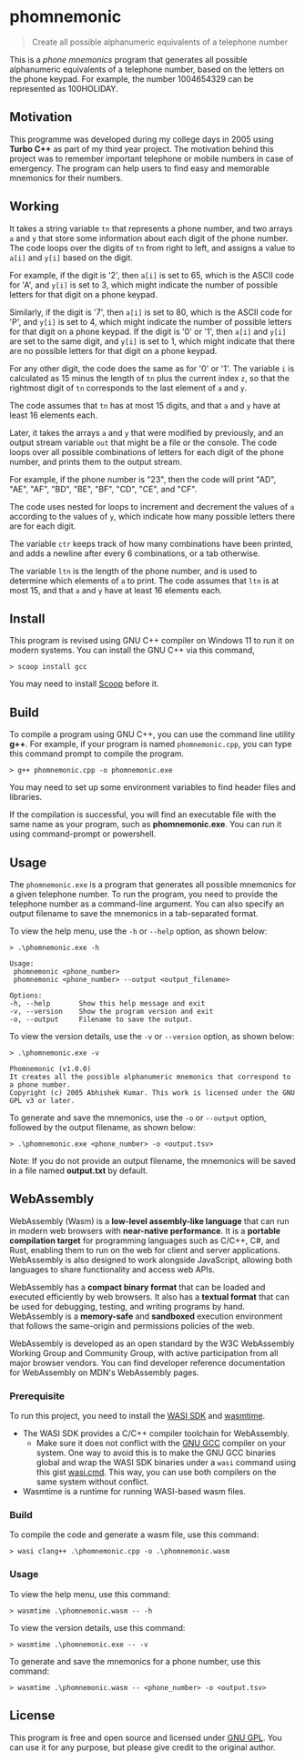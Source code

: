 # phomnemonic

> Create all possible alphanumeric equivalents of a telephone number

This is a *phone mnemonics* program that generates all possible alphanumeric equivalents of a telephone number, based on the letters on the phone keypad. For example, the number 1004654329 can be represented as 100HOLIDAY.

## Motivation

This programme was developed during my college days in 2005 using **Turbo C++** as part of my third year project. The motivation behind this project was to remember important telephone or mobile numbers in case of emergency. The program can help users to find easy and memorable mnemonics for their numbers.

## Working

It takes a string variable `tn` that represents a phone number, and two arrays `a` and `y` that store some information about each digit of the phone number. The code loops over the digits of `tn` from right to left, and assigns a value to `a[i]` and `y[i]` based on the digit. 

For example, if the digit is '2', then `a[i]` is set to 65, which is the ASCII code for 'A', and `y[i]` is set to 3, which might indicate the number of possible letters for that digit on a phone keypad. 

Similarly, if the digit is '7', then `a[i]` is set to 80, which is the ASCII code for 'P', and `y[i]` is set to 4, which might indicate the number of possible letters for that digit on a phone keypad. If the digit is '0' or '1', then `a[i]` and `y[i]` are set to the same digit, and `y[i]` is set to 1, which might indicate that there are no possible letters for that digit on a phone keypad. 

For any other digit, the code does the same as for '0' or '1'. The variable `i` is calculated as 15 minus the length of `tn` plus the current index `z`, so that the rightmost digit of `tn` corresponds to the last element of `a` and `y`. 

The code assumes that `tn` has at most 15 digits, and that `a` and `y` have at least 16 elements each. 

Later, it takes the arrays `a` and `y` that were modified by previously, and an output stream variable `out` that might be a file or the console. The code loops over all possible combinations of letters for each digit of the phone number, and prints them to the output stream. 

For example, if the phone number is "23", then the code will print "AD", "AE", "AF", "BD", "BE", "BF", "CD", "CE", and "CF". 

The code uses nested for loops to increment and decrement the values of `a` according to the values of `y`, which indicate how many possible letters there are for each digit. 

The variable `ctr` keeps track of how many combinations have been printed, and adds a newline after every 6 combinations, or a tab otherwise. 

The variable `ltn` is the length of the phone number, and is used to determine which elements of `a` to print. The code assumes that `ltn` is at most 15, and that `a` and `y` have at least 16 elements each. 

## Install

This program is revised using GNU C++ compiler on Windows 11 to run it on modern systems. You can install the GNU C++ via this command,

```
> scoop install gcc
```

You may need to install [Scoop](https://scoop.sh/) before it.

## Build

To compile a program using GNU C++, you can use the command line utility **g++**. For example, if your program is named `phomnemonic.cpp`, you can type this command prompt to compile the program. 

```
> g++ phomnemonic.cpp -o phomnemonic.exe
```

You may need to set up some environment variables to find header files and libraries. 

If the compilation is successful, you will find an executable file with the same name as your program, such as **phomnemonic.exe**. You can run it using command-prompt or powershell.

## Usage

The `phomnemonic.exe` is a program that generates all possible mnemonics for a given telephone number. To run the program, you need to provide the telephone number as a command-line argument. You can also specify an output filename to save the mnemonics in a tab-separated format. 

To view the help menu, use the `-h` or `--help` option, as shown below:

```
> .\phomnemonic.exe -h

Usage:
 phomnemonic <phone_number>
 phomnemonic <phone_number> --output <output_filename>

Options:
-h, --help       Show this help message and exit
-v, --version    Show the program version and exit
-o, --output     Filename to save the output.
```

To view the version details, use the `-v` or `--version` option, as shown below:

```
> .\phomnemonic.exe -v

Phomnemonic (v1.0.0)
It creates all the possible alphanumeric mnemonics that correspond to a phone number.
Copyright (c) 2005 Abhishek Kumar. This work is licensed under the GNU GPL v3 or later.
```

To generate and save the mnemonics, use the `-o` or `--output` option, followed by the output filename, as shown below:

```
> .\phomnemonic.exe <phone_number> -o <output.tsv>
```

Note: If you do not provide an output filename, the mnemonics will be saved in a file named **output.txt** by default.

## WebAssembly

WebAssembly (Wasm) is a **low-level assembly-like language** that can run in modern web browsers with **near-native performance**. It is a **portable compilation target** for programming languages such as C/C++, C#, and Rust, enabling them to run on the web for client and server applications. WebAssembly is also designed to work alongside JavaScript, allowing both languages to share functionality and access web APIs.

WebAssembly has a **compact binary format** that can be loaded and executed efficiently by web browsers. It also has a **textual format** that can be used for debugging, testing, and writing programs by hand. WebAssembly is a **memory-safe** and **sandboxed** execution environment that follows the same-origin and permissions policies of the web.

WebAssembly is developed as an open standard by the W3C WebAssembly Working Group and Community Group, with active participation from all major browser vendors. You can find developer reference documentation for WebAssembly on MDN's WebAssembly pages.

### Prerequisite

To run this project, you need to install the [WASI SDK](https://github.com/WebAssembly/wasi-sdk) and [wasmtime](https://wasmtime.dev/).

- The WASI SDK provides a C/C++ compiler toolchain for WebAssembly. 
  - Make sure it does not conflict with the [GNU GCC](https://gcc.gnu.org/) compiler on your system. One way to avoid this is to make the GNU GCC binaries global and wrap the WASI SDK binaries under a `wasi` command using this gist [wasi.cmd](https://gist.github.com/isurfer21/7199f72346f6cddf83773a9457c716fa). This way, you can use both compilers on the same system without conflict.
- Wasmtime is a runtime for running WASI-based wasm files.

### Build 

To compile the code and generate a wasm file, use this command:

```
> wasi clang++ .\phomnemonic.cpp -o .\phomnemonic.wasm
```

### Usage

To view the help menu, use this command:

```
> wasmtime .\phomnemonic.wasm -- -h
```

To view the version details, use this command:

```
> wasmtime .\phomnemonic.exe -- -v
```

To generate and save the mnemonics for a phone number, use this command:

```
> wasmtime .\phomnemonic.wasm -- <phone_number> -o <output.tsv>
```

## License

This program is free and open source and licensed under [GNU GPL](.\LICENSE). You can use it for any purpose, but please give credit to the original author.
